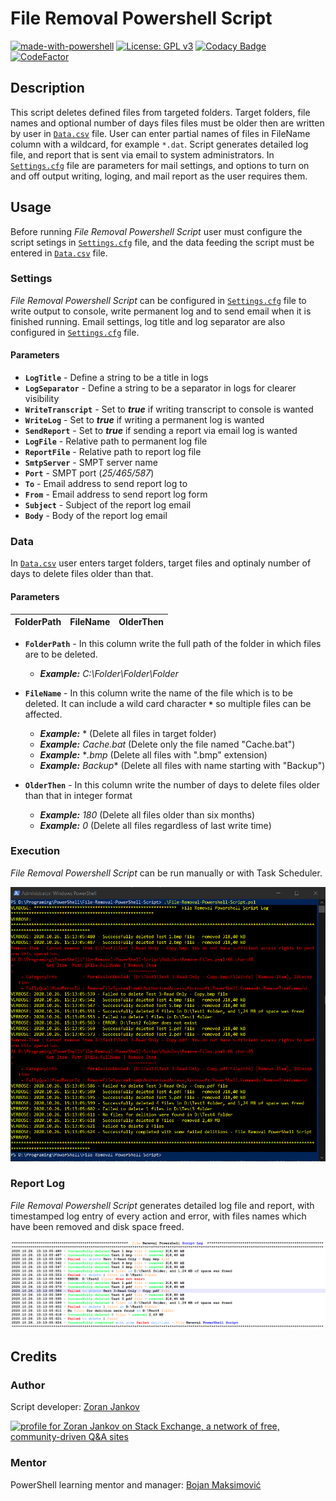 # File Removal Powershell Script

[![made-with-powershell](https://img.shields.io/badge/PowerShell-1f425f?logo=Powershell)](https://microsoft.com/PowerShell)
[![License: GPL v3](https://img.shields.io/badge/License-GPLv3-blue.svg)](https://www.gnu.org/licenses/gpl-3.0)
[![Codacy Badge](https://app.codacy.com/project/badge/Grade/2837928634484cfbb27413952c994687)](https://www.codacy.com/gh/Zoran-Jankov/File-Removal-PowerShell-Script/dashboard?utm_source=github.com&amp;utm_medium=referral&amp;utm_content=Zoran-Jankov/File-Removal-PowerShell-Script&amp;utm_campaign=Badge_Grade)
[![CodeFactor](https://www.codefactor.io/repository/github/zoran-jankov/file-removal-powershell-script/badge)](https://www.codefactor.io/repository/github/zoran-jankov/file-removal-powershell-script)

## Description

This script deletes defined files from targeted folders. Target folders, file names and optional number of days files files must be older then are written by user in [`Data.csv`](https://github.com/Zoran-Jankov/File-Removal-PowerShell-Script/blob/master/Data.csv) file. User can enter partial names of files in FileName column with a wildcard, for example `*.dat`. Script generates detailed log file, and report that is sent via email to system administrators. In [`Settings.cfg`](https://github.com/Zoran-Jankov/File-Removal-PowerShell-Script/blob/master/Settings.cfg) file are parameters for mail settings, and options to turn on and off output writing, loging, and mail report as the user requires them.

## Usage

Before running *File Removal Powershell Script* user must configure the script setings in [`Settings.cfg`](https://github.com/Zoran-Jankov/File-Removal-PowerShell-Script/blob/master/Settings.cfg) file, and the data feeding the script must be entered in [`Data.csv`](https://github.com/Zoran-Jankov/File-Removal-PowerShell-Script/blob/master/Data.csv) file.

### Settings

*File Removal Powershell Script* can be configured in [`Settings.cfg`](https://github.com/Zoran-Jankov/File-Removal-PowerShell-Script/blob/master/Settings.cfg) file to write output to console, write permanent log and to send email when it is finished running. Email settings, log title and log separator are also configured in [`Settings.cfg`](https://github.com/Zoran-Jankov/File-Removal-PowerShell-Script/blob/master/Settings.cfg) file.

#### Parameters

-   **`LogTitle`** - Define a string to be a title in logs
-   **`LogSeparator`** - Define a string to be a separator in logs for clearer visibility
-   **`WriteTranscript`** - Set to ***true*** if writing transcript to console is wanted
-   **`WriteLog`** - Set to ***true*** if writing a permanent log is wanted
-   **`SendReport`** - Set to ***true*** if sending a report via email log is wanted
-   **`LogFile`** - Relative path to permanent log file
-   **`ReportFile`** - Relative path to report log file
-   **`SmtpServer`** - SMPT server name
-   **`Port`** - SMPT port (*25/465/587*)
-   **`To`** - Email address to send report log to
-   **`From`** - Email address to send report log form
-   **`Subject`** - Subject of the report log email
-   **`Body`** - Body of the report log email

### Data

In [`Data.csv`](https://github.com/Zoran-Jankov/File-Removal-PowerShell-Script/blob/master/Data.csv) user enters target folders, target files and optinaly number of days to delete files older than that.

#### Parameters

|FolderPath|FileName|OlderThen|
|----------|:------:|--------:|

-   **`FolderPath`** - In this column write the full path of the folder in which files are to be deleted.
    -   ***Example:*** *C:\Folder\Folder\Folder*

-   **`FileName`** - In this column write the name of the file which is to be deleted. It can include a wild card character **`*`** so multiple files can be affected.
    -   ***Example:*** * (Delete all files in target folder)
    -   ***Example:*** *Cache.bat* (Delete only the file named "Cache.bat")
    -   ***Example:*** **.bmp* (Delete all files with ".bmp" extension)
    -   ***Example:*** *Backup** (Delete all files with name starting with "Backup")

-   **`OlderThen`** - In this column write the number of days to delete files older than that in integer format
    -   ***Example:*** *180* (Delete all files older than six months)
    -   ***Example:*** *0* (Delete all files regardless of last write time) 

### Execution

*File Removal Powershell Script* can be run manually or with Task Scheduler.

![Execution](https://raw.githubusercontent.com/Zoran-Jankov/File-Deletion/master/Images/PowerShell.png)

### Report Log

*File Removal Powershell Script* generates detailed log file and report, with timestamped log entry of every action and error, with files names which have been removed and disk space freed.

![Report Log](https://raw.githubusercontent.com/Zoran-Jankov/File-Deletion/master/Images/Report%20Log.png)

## Credits

### Author

Script developer: [Zoran Jankov](https://www.linkedin.com/in/zoran-jankov-b1054b196/)

<a href="https://stackexchange.com/users/12947676"><img src="https://stackexchange.com/users/flair/12947676.png" width="208" height="58" alt="profile for Zoran Jankov on Stack Exchange, a network of free, community-driven Q&amp;A sites" title="profile for Zoran Jankov on Stack Exchange, a network of free, community-driven Q&amp;A sites"></a>

### Mentor

PowerShell learning mentor and manager: [Bojan Maksimović](https://www.linkedin.com/in/bojan-maksimovic-44749a3a/)
